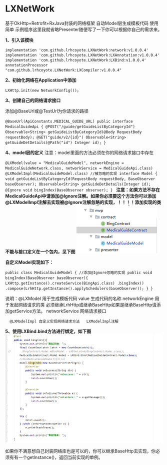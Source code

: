 # LXNetWork
基于OkHttp+Retrofit+RxJava封装的网络框架
自动Model层生成模板代码
使用简单
示例程序这里我就省略Presenter随便写了一下你可以根据你自己的需求来。

**1、引入该模块**

    implementation 'com.github.lrhcoyote.LXNetWork:network:v1.0.0.4'
    implementation 'com.github.lrhcoyote.LXNetWork:LXAnnotation:v1.0.0.4'
    implementation 'com.github.lrhcoyote.LXNetWork:LXBind:v1.0.0.4'
    annotationProcessor "com.github.lrhcoyote.LXNetWork:LXCompiler:v1.0.0.4"

**2、初始化网络在Application中添加**

`LXHttp.init(new NetworkConfig());`

**3、创建自己的网络请求接口**

添加@BaseUrl或@TestUrl为你请求的路径

`@BaseUrl(ApiConstants.MEDICAL_GUIDE_URL)
public interface MedicalGuideApi {
    @POST("/guide/getGuideListByCategoryId")
    Observable<String> getGuideListByCategoryId(@Body RequestBody requestBody);
    @GET("guide/v2/{id}")
    Observable<String> getGuideDetDetails(@Path("id") Integer id);
}`

**4、model层的定义**
注意：model里面的方法必须在你的网络请求接口中存在

`@LXModel(value = "MedicalGuideModel", networkEngine = MedicalGuideNetwork.class, networkService = MedicalGuideApi.class)
 @LXModelImpl(MedicalGuideModel.class) //被忽略的实现
 interface Model {
   void getGuideListByCategoryId(RequestBody requestBody, BaseObserver baseObserver);
   Observable<String> getGuideDetDetails(Integer id);
   @Ignore
   void bingIndex(BaseObserver observer);
 }
`
**注意：如果方法不存在MedicalGuideApi中请添加@Ignore注解。如果你必须要这个方法你可以添加@LXModelImpl注解去实现被@Ignore注解忽略的实现，！！！！添加实现的类不能与接口定义在一个包内，见下图**
![image](app/src/main/res/mipmap-mdpi/image.png)

**自定义Model实现如下：**

`public class MedicalGuideModel {
    //添加@Ignore忽略的实现
    public void bingIndex(BaseObserver baseObserver){
        LXHttp.getInstance().createService(BingApi.class)
                .bingIndex()
                .compose(LrhHttp.getInstance().applySchedulers(baseObserver));
    }
}`

说明：@LXModel 用于生成模板代码
      value 生成代码的名称
      networkEngine 用于发起网络请求的类 必须继承LrhHttp或继承BaseHttp如果是继承BaseHttp请添加getService方法。
      networkService 网络请求接口

      @LXModelImpl 自定义实现网络请求方法   LXModelImpl注解

**5、使用LXBind.bind方法进行绑定，如下图**
![使用](app/src/main/res/mipmap-mdpi/employ.png)

如果你不满意想自己封装网络库也是可以的，你可以继承BaseHttp去实现，你必须有有一个getInstance()，返回当前实现的单例。

